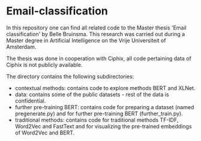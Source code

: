 # Email-classification

In this repository one can find all related code to the Master thesis 'Email classification' by Belle Bruinsma. This research was carried out during a Master degree in Artificial Intelligence on the Vrije Universiteit of Amsterdam.

The thesis was done in cooperation with Ciphix, all code pertaining data of Ciphix is not publicly available.

The directory contains the following subdirectories:

- contextual methods: contains code to explore methods BERT and XLNet.
- data: contains some of the public datasets - rest of the data is confidential.
- further pre-training BERT: contains code for preparing a dataset (named pregenerate.py) and for further pre-training BERT (further_train.py).
- traditional methods: contains code for traditional methods TF-IDF, Word2Vec and FastText and for visualizing the pre-trained embeddings of Word2Vec and BERT.

